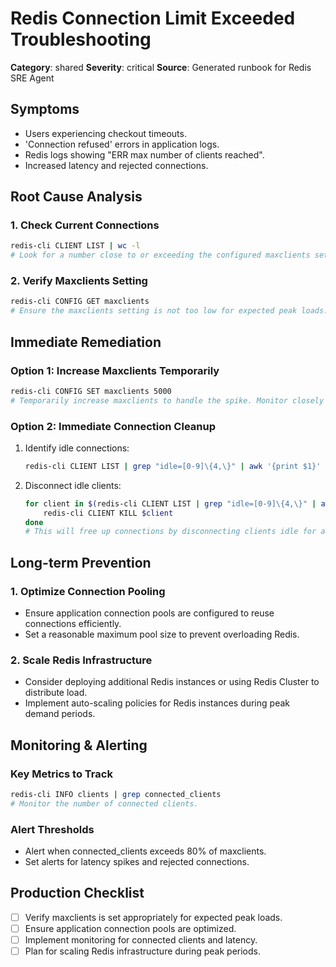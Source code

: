 # Redis Connection Limit Exceeded Troubleshooting

**Category**: shared
**Severity**: critical
**Source**: Generated runbook for Redis SRE Agent

## Symptoms
- Users experiencing checkout timeouts.
- 'Connection refused' errors in application logs.
- Redis logs showing "ERR max number of clients reached".
- Increased latency and rejected connections.

## Root Cause Analysis

### 1. Check Current Connections
```bash
redis-cli CLIENT LIST | wc -l
# Look for a number close to or exceeding the configured maxclients setting.
```

### 2. Verify Maxclients Setting
```bash
redis-cli CONFIG GET maxclients
# Ensure the maxclients setting is not too low for expected peak loads.
```

## Immediate Remediation

### Option 1: Increase Maxclients Temporarily
```bash
redis-cli CONFIG SET maxclients 5000
# Temporarily increase maxclients to handle the spike. Monitor closely as this may impact server resources.
```

### Option 2: Immediate Connection Cleanup
1. Identify idle connections:
   ```bash
   redis-cli CLIENT LIST | grep "idle=[0-9]\{4,\}" | awk '{print $1}' | cut -d= -f2
   ```
2. Disconnect idle clients:
   ```bash
   for client in $(redis-cli CLIENT LIST | grep "idle=[0-9]\{4,\}" | awk '{print $1}' | cut -d= -f2); do
       redis-cli CLIENT KILL $client
   done
   # This will free up connections by disconnecting clients idle for a long time.
   ```

## Long-term Prevention

### 1. Optimize Connection Pooling
- Ensure application connection pools are configured to reuse connections efficiently.
- Set a reasonable maximum pool size to prevent overloading Redis.

### 2. Scale Redis Infrastructure
- Consider deploying additional Redis instances or using Redis Cluster to distribute load.
- Implement auto-scaling policies for Redis instances during peak demand periods.

## Monitoring & Alerting

### Key Metrics to Track
```bash
redis-cli INFO clients | grep connected_clients
# Monitor the number of connected clients.
```

### Alert Thresholds
- Alert when connected_clients exceeds 80% of maxclients.
- Set alerts for latency spikes and rejected connections.

## Production Checklist
- [ ] Verify maxclients is set appropriately for expected peak loads.
- [ ] Ensure application connection pools are optimized.
- [ ] Implement monitoring for connected clients and latency.
- [ ] Plan for scaling Redis infrastructure during peak periods.
